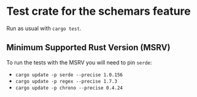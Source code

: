 # Test crate for the schemars feature

Run as usual with `cargo test`.

## Minimum Supported Rust Version (MSRV)

To run the tests with the MSRV you will need to pin `serde`:

- `cargo update -p serde --precise 1.0.156`
- `cargo update -p regex --precise 1.7.3`
- `cargo update -p chrono --precise 0.4.24`
